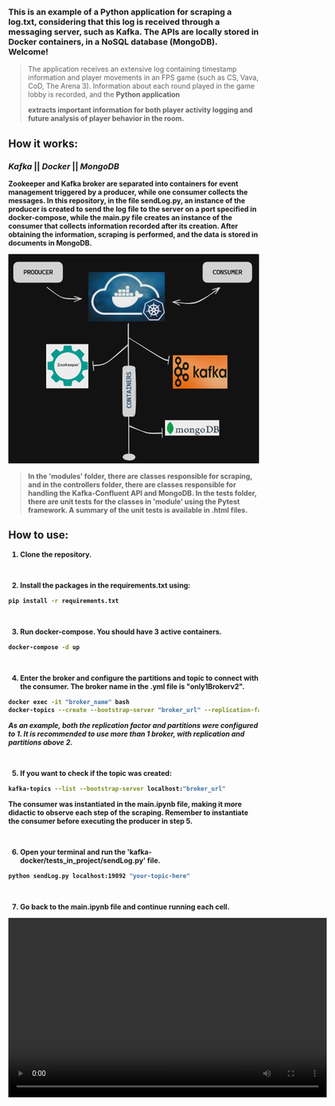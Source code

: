 <h3>This is an example of a Python application for scraping a log.txt, considering that this log is received through a messaging server, such as Kafka. 
The APIs are locally stored in Docker containers, in a NoSQL database (MongoDB). Welcome!</h3>

>The application receives an extensive log containing timestamp information and player movements in an FPS game (such as CS, Vava, CoD, The Arena 3).
>Information about each round played in the game lobby is recorded, and the <b>Python application</p> extracts important information for both player activity 
logging and future analysis of player behavior in the room.

<h2>How it works: </h2>
<h3><i> Kafka </i> || <i> Docker </i> || <i> MongoDB </i></h3>

<strong>Zookeeper</strong> and <strong>Kafka broker</strong> are separated into containers for event management triggered by a producer, while one consumer collects the messages. 
In this repository, in the file sendLog.py, an instance of the producer is created to send the log file to the server on a port specified in <strong>docker-compose</strong>, 
while the main.py file creates an instance of the consumer that collects information recorded after its creation.
After obtaining the information, scraping is performed, and the data is stored in documents in <strong>MongoDB</strong>.

<div align="center">
  <img alt="Struct" src="media/struct.png" width="540" height="420">
 </div>


>In the 'modules' folder, there are classes responsible for scraping, and in the controllers folder, there are classes responsible for handling the Kafka-Confluent API and MongoDB. In the tests folder, there are unit tests for the classes in 'module' using the Pytest framework. A summary of the unit tests is available in .html files.

<h2>How to use: </h2>

1. Clone the repository.
<br>

2. Install the packages in the requirements.txt using:
```bash
pip install -r requirements.txt
```
<br>

3. Run docker-compose. You should have 3 active containers.
```bash
docker-compose -d up
```
<br>

4. Enter the broker and configure the partitions and topic to connect with the consumer. The broker name in the .yml file is "only1Brokerv2".
```bash
docker exec -it "broker_name" bash
docker-topics --create --bootstrap-server "broker_url" --replication-factor 1 --partition 1 --topic "topic_name"
```

<i>As an example, both the replication factor and partitions were configured to 1. It is recommended to use more than 1 broker, with replication and partitions above 2.</i>

<br>

5. If you want to check if the topic was created:
```bash
kafka-topics --list --bootstrap-server localhost:"broker_url"
```

The consumer was instantiated in the main.ipynb file, making it more didactic to observe each step of the scraping. 
Remember to instantiate the consumer before executing the producer in step 5.

<br>

6. Open your terminal and run the 'kafka-docker/tests_in_project/sendLog.py' file.
```bash
python sendLog.py localhost:19092 "your-topic-here"
```
<br>

7. Go back to the main.ipynb file and continue running each cell.


<video width="640" height="360" controls>
        <source src="media/video.mp4" type="video/mp4">
        Seu navegador não suporta o elemento de vídeo.
    </video>
